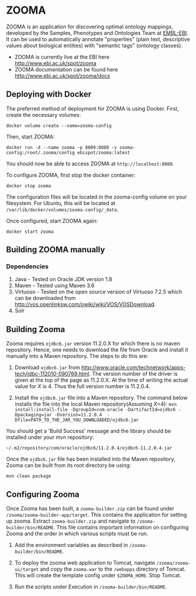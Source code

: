 # ZOOMA

ZOOMA is an application for discovering optimal ontology mappings, developed by the Samples, Phenotypes and Ontologies Team at [EMBL-EBI](http://www.ebi.ac.uk). It can be used to automatically annotate "properties" (plain text, descriptive values about biological entities) with "semantic tags" (ontology classes).

* ZOOMA is currently live at the EBI here http://www.ebi.ac.uk/spot/zooma
* ZOOMA documentation can be found here http://www.ebi.ac.uk/spot/zooma/docs

## Deploying with Docker

The preferred method of deployment for ZOOMA is using Docker.  First, create the
necessary volumes:

    docker volume create --name=zooma-config

Then, start ZOOMA:

    docker run -d --name zooma -p 8009:8080 -v zooma-config:/root/.zooma/config ebispot/zooma:latest

You should now be able to access ZOOMA at `http://localhost:8080`.

To configure ZOOMA, first stop the docker container:

    docker stop zooma

The configuration files will be located in the zooma-config volume on your filesystem. For Ubuntu, this will be located at `/var/lib/docker/volumes/zooma-config/_data`.

Once configured, start ZOOMA again:

    docker start zooma


## Building ZOOMA manually

### Dependencies
1. Java - Tested on Oracle JDK version 1.8
2. Maven - Tested using Maven 3.6
3. Virtuoso - Tested on the open source version of Virtuoso 7.2.5 which can be downloaded from 
http://vos.openlinksw.com/owiki/wiki/VOS/VOSDownload. 
4. Solr


## Building Zooma
Zooma requires `ojdbc6.jar` version 11.2.0.X for which there is no maven repository. Hence, one needs to download the file 
from Oracle and install it manually into a Maven repository. The steps to do this are:

1. Download `ojdbc6.jar` from http://www.oracle.com/technetwork/apps-tech/jdbc-112010-090769.html. The version number 
of the driver is given at the top of the page as 11.2.0.X. At the time of writing the actual value for *X* is 4. Thus
the full version number is 11.2.0.4.

2. Install the `ojdbc6.jar` file into a Maven repository. The command below installs the
 file into the local Maven repository(Assuming *X*=4):
`mvn  install:install-file -DgroupId=com.oracle -DartifactId=ojdbc6 -Dpackaging=jar -Dversion=11.2.0.4 
-Dfile=PATH_TO_THE_JAR_YOU_DOWNLOADED/ojdbc6.jar`

You should get a 'Build Success' message and the library should be installed under your mvn repository: 

 `~/.m2/repository/com/oracle/ojdbc6/11.2.0.4/ojdbc6-11.2.0.4.jar`

Once the `ojdbc6.jar` file has been installed into the Maven repository, Zooma can be built from its root directory be using:

`mvn clean package` 


## Configuring Zooma
Once Zooma has been built, a `zooma-builder.zip` can be found under `/zooma/zooma-builder-app/target`. This contains
the application for setting up zooma. Extract `zooma-builder.zip` and navigate to `/zooma-builder/bin/README`. This file 
contains important information on configuring Zooma and the order in which various scripts must be run.

1. Add the environment variables as described in `/zooma-builder/bin/README`.

2. To deploy the zooma web application to Tomcat, navigate `/zooma/zooma-ui/target` and copy the `zooma.war` 
to the `/webapps` directory of Tomcat. This will create the template config under `$ZOOMA_HOME`. Stop Tomcat.

3. Run the scripts under Execution in `/zooma-builder/bin/README`.

